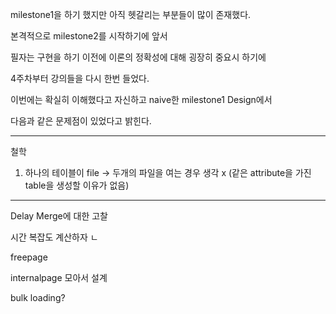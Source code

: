 

milestone1을 하기 했지만 아직 헷갈리는 부분들이 많이 존재했다.

본격적으로 milestone2를 시작하기에 앞서

필자는 구현을 하기 이전에 이론의 정확성에 대해 굉장히 중요시 하기에

4주차부터 강의들을 다시 한번 들었다.

이번에는 확실히 이해했다고 자신하고 naive한 milestone1 Design에서 

다음과 같은 문제점이 있었다고 밝힌다.




---

철학 

1. 하나의 테이블이 file -> 두개의 파일을 여는 경우 생각 x (같은 attribute을 가진 table을 생성할 이유가 없음)



--- 

Delay Merge에 대한 고찰

시간 복잡도 계산하자 ㄴ


freepage

internalpage 모아서 설계 


bulk loading? 

